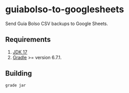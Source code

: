 # guiabolso-to-googlesheets

Send Guia Bolso CSV backups to Google Sheets. 

## Requirements

1. [JDK 17](https://jdk.java.net/17/)
2. [Gradle](https://gradle.org/install/) >= version 6.7.1.

## Building

```console
grade jar
```